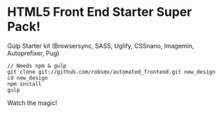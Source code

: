 # HTML5 Front End Starter Super Pack!
Gulp Starter kit (Browsersync, SASS, Uglify, CSSnano, Imagemin, Autoprefixer, Pug)




```
// Needs npm & gulp
git clone git://github.com/robsmx/automated_frontend.git new_design
cd new_design
npm install
gulp
```


Watch the magic!
